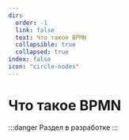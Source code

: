 ```yaml
---
dir:
  order: -1
  link: false
  text: Что такое BPMN
  collapsible: true
  collapsed: true
index: false
icon: "circle-nodes"
---
```



# Что такое BPMN
:::danger
Раздел в разработке
:::
